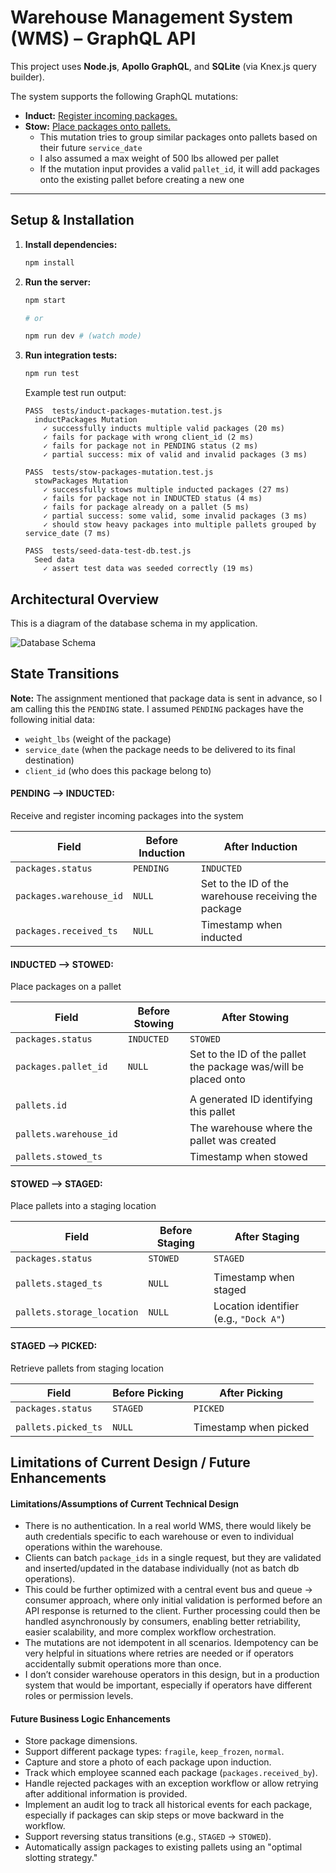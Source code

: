 # Warehouse Management System (WMS) – GraphQL API

This project uses **Node.js**, **Apollo GraphQL**, and **SQLite** (via Knex.js query builder).

The system supports the following GraphQL mutations:

- **Induct:** [Register incoming packages.](./app/mutations/inductPackages.js)
- **Stow:** [Place packages onto pallets.](./app/mutations/stowPackages.js)
    - This mutation tries to group similar packages onto pallets based on their future `service_date`
    - I also assumed a max weight of 500 lbs allowed per pallet
    - If the mutation input provides a valid `pallet_id`, it will add packages onto the existing pallet before creating
      a new one

---

## Setup & Installation

1. **Install dependencies:**

   ```bash
   npm install
   ```

2. **Run the server:**

   ```bash
   npm start
   
   # or
   
   npm run dev # (watch mode)
   ```

3. **Run integration tests:**
   ```bash
   npm run test
   ```
   Example test run output:
    ```
    PASS  tests/induct-packages-mutation.test.js
      inductPackages Mutation
        ✓ successfully inducts multiple valid packages (20 ms)
        ✓ fails for package with wrong client_id (2 ms)
        ✓ fails for package not in PENDING status (2 ms)
        ✓ partial success: mix of valid and invalid packages (3 ms)
        
    PASS  tests/stow-packages-mutation.test.js
      stowPackages Mutation
        ✓ successfully stows multiple inducted packages (27 ms)
        ✓ fails for package not in INDUCTED status (4 ms)
        ✓ fails for package already on a pallet (5 ms)
        ✓ partial success: some valid, some invalid packages (3 ms)
        ✓ should stow heavy packages into multiple pallets grouped by service_date (7 ms)
        
    PASS  tests/seed-data-test-db.test.js
      Seed data
        ✓ assert test data was seeded correctly (19 ms)
    ```

## Architectural Overview

This is a diagram of the database schema in my application.

![Database Schema](./db_schema.png)

## State Transitions

**Note:** The assignment mentioned that package data is sent in advance, so I am calling this the `PENDING` state. I
assumed `PENDING` packages have the following initial data:

- `weight_lbs` (weight of the package)
- `service_date` (when the package needs to be
  delivered to its final destination)
- `client_id` (who does this package belong to)

#### PENDING --> INDUCTED:

Receive and register incoming packages into the system

| Field                   | Before Induction | After Induction                                      |
|-------------------------|------------------|------------------------------------------------------|
| `packages.status`       | `PENDING`        | `INDUCTED`                                           |
| `packages.warehouse_id` | `NULL`           | Set to the ID of the warehouse receiving the package |
| `packages.received_ts`  | `NULL`           | Timestamp when inducted                              |

#### INDUCTED --> STOWED:

Place packages on a pallet

| Field                  | Before Stowing | After Stowing                                                   |
|------------------------|----------------|-----------------------------------------------------------------|
| `packages.status`      | `INDUCTED`     | `STOWED`                                                        |
| `packages.pallet_id`   | `NULL`         | Set to the ID of the pallet the package was/will be placed onto |
|                        |                |                                                                 |
| `pallets.id`           |                | A generated ID identifying this pallet                          |               
| `pallets.warehouse_id` |                | The warehouse where the pallet was created                      |         
| `pallets.stowed_ts`    |                | Timestamp when stowed                                           |         

#### STOWED --> STAGED:

Place pallets into a staging location

| Field                      | Before Staging | After Staging                          |
|----------------------------|----------------|----------------------------------------|
| `packages.status`          | `STOWED`       | `STAGED`                               |
|                            |                |                                        |
| `pallets.staged_ts`        | `NULL`         | Timestamp when staged                  |
| `pallets.storage_location` | `NULL`         | Location identifier (e.g., `"Dock A"`) |

#### STAGED --> PICKED:

Retrieve pallets from staging location

| Field               | Before Picking | After Picking         |
|---------------------|----------------|-----------------------|
| `packages.status`   | `STAGED`       | `PICKED`              |
|                     |                |                       |
| `pallets.picked_ts` | `NULL`         | Timestamp when picked |

## Limitations of Current Design / Future Enhancements

#### Limitations/Assumptions of Current Technical Design

- There is no authentication. In a real world WMS, there would likely be auth credentials specific to each warehouse or
  even to individual operations within the warehouse.
- Clients can batch `package_ids` in a single request, but they are validated and inserted/updated in the database
  individually (not as batch db operations).
- This could be further optimized with a central event bus and queue -> consumer approach, where only initial
  validation
  is performed before an API response is returned to the client. Further processing could then be handled asynchronously
  by consumers, enabling better retriability, easier scalability, and more complex workflow orchestration.
- The mutations are not idempotent in all scenarios. Idempotency can be very helpful in situations where retries are
  needed or if operators accidentally submit operations more than once.
- I don’t consider warehouse operators in this design, but in a production system that would be important, especially if
  operators have different roles or permission levels.

#### Future Business Logic Enhancements

- Store package dimensions.
- Support different package types: `fragile`, `keep_frozen`, `normal`.
- Capture and store a photo of each package upon induction.
- Track which employee scanned each package (`packages.received_by`).
- Handle rejected packages with an exception workflow or allow retrying after additional information is provided.
- Implement an audit log to track all historical events for each package, especially if packages can skip steps or move
  backward in the workflow.
- Support reversing status transitions (e.g., `STAGED` -> `STOWED`).
- Automatically assign packages to existing pallets using an "optimal slotting strategy."

